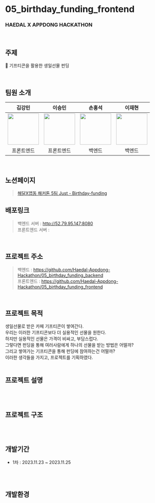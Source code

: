 # 05_birthday_funding_frontend

### HAEDAL X APPDONG HACKATHON
<br>

## 주제

🎁 기프티콘을 활용한 생일선물 펀딩

<br>

## 팀원 소개

| 김강민 | 이승민 | 손홍석 | 이재현 |
|:----:|:----:|:----:|:----:|
|[<img src="https://github.com/dobbymin.png" width="100px">](https://github.com/dobbymin) | [<img src="https://github.com/miloul.png" width="100px">](https://github.com/miloul) | [<img src="https://github.com/bayy1216.png" width="100px">](https://github.com/bayy1216) | [<img src="https://github.com/fanta4715.png" width="100px">](https://github.com/fanta4715) |
| 프론트엔드 | 프론트엔드 | 백엔드 | 백엔드 |

<br>

## 노션페이지
> [해달X앱동 해커톤 5팀 Just - Birthday-funding](https://dobbyreact.notion.site/Just-Birthday-funding-437882e49cbf4e01bc304081d4df1790?pvs=4)
## 배포링크
> 백엔드 서버 : http://52.79.95.147:8080
> <br>
> 프론트엔드 서버 : 
<br>

## 프로젝트 주소
> 백엔드 : https://github.com/Haedal-Appdong-Hackathon/05_birthday_funding_backend
> <br>
> 프론트엔드 : https://github.com/Haedal-Appdong-Hackathon/05_birthday_funding_frontend
<br>


## 프로젝트 목적
생일선물로 받은 카페 기프티콘이 쌓여간다.
<br>
우리는 이러한 기프티콘보다 더 실용적인 선물을 원한다.
<br>
하지만 실용적인 선물은 가격이 비싸고, 부담스럽다.
<br>
그렇다면 펀딩을 통해 여러사람에게 하나의 선물을 받는 방법은 어떨까?
<br>
그리고 쌓여가는 기프티콘을 통해 펀딩에 참여하는건 어떨까?
<br>
이러한 생각들을 가지고, 프로젝트를 기획하였다.
<br>
<br>


## 프로젝트 설명

<br>
<br>

## 프로젝트 구조
<br>
<br>

## 개발기간
- 1차 : 2023.11.23 ~ 2023.11.25

<br>
<br>

## 개발환경

  
<br>
<br>


